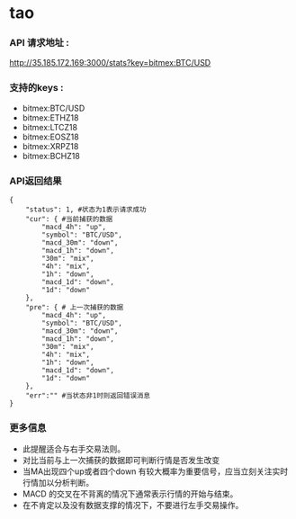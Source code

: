 # tao

### API 请求地址 :
http://35.185.172.169:3000/stats?key=bitmex:BTC/USD

### 支持的keys : 
- bitmex:BTC/USD
- bitmex:ETHZ18
- bitmex:LTCZ18
- bitmex:EOSZ18
- bitmex:XRPZ18
- bitmex:BCHZ18

### API返回结果

```
{
    "status": 1, #状态为1表示请求成功
    "cur": { #当前捕获的数据
        "macd_4h": "up",
        "symbol": "BTC/USD",
        "macd_30m": "down",
        "macd_1h": "down",
        "30m": "mix",
        "4h": "mix",
        "1h": "down",
        "macd_1d": "down",
        "1d": "down"
    },
    "pre": { # 上一次捕获的数据
        "macd_4h": "up",
        "symbol": "BTC/USD",
        "macd_30m": "down",
        "macd_1h": "down",
        "30m": "mix",
        "4h": "mix",
        "1h": "down",
        "macd_1d": "down",
        "1d": "down"
    },
    "err":"" #当状态非1时则返回错误消息
}
```

### 更多信息
- 此提醒适合与右手交易法则。
- 对比当前与上一次捕获的数据即可判断行情是否发生改变
- 当MA出现四个up或者四个down 有较大概率为重要信号，应当立刻关注实时行情加以分析判断。
- MACD 的交叉在不背离的情况下通常表示行情的开始与结束。
- 在不肯定以及没有数据支撑的情况下，不要进行左手交易操作。

